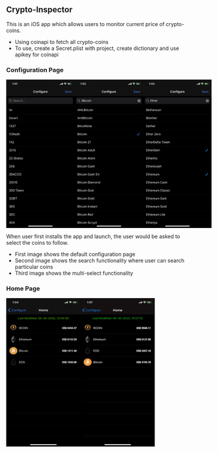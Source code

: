 ## Crypto-Inspector
This is an iOS app which allows users to monitor current price of crypto-coins.
  - Using coinapi to fetch all crypto-coins
  - To use, create a Secret.plist with project, create dictionary and use apikey for coinapi

### Configuration Page
<div style="display: flex;" align="center">
  <img src="https://github.com/vishnudivakar31/Crypto-Inspector/blob/master/Crypto%20Inspector/Screenshots/Configuration.jpeg" width="200" height="400" />
  <img src="https://github.com/vishnudivakar31/Crypto-Inspector/blob/master/Crypto%20Inspector/Screenshots/Configuration-Search.jpeg" width="200" height="400" />
  <img src="https://github.com/vishnudivakar31/Crypto-Inspector/blob/master/Crypto%20Inspector/Screenshots/Configuration-MultiSelect.jpeg" width="200" height="400" />
</div>

When user first installs the app and launch, the user would be asked to select the coins to follow.
  - First image shows the default configuration page
  - Second image shows the search functionality where user can search particular coins
  - Third image shows the multi-select functionality

### Home Page
<div style="display: flex;" align="center">
  <img src="https://github.com/vishnudivakar31/Crypto-Inspector/blob/master/Crypto%20Inspector/Screenshots/Home-Default.jpeg" width="200" height="400" />
  <img src="https://github.com/vishnudivakar31/Crypto-Inspector/blob/master/Crypto%20Inspector/Screenshots/home-edit.gif" width="200" height="400" />
</div>
